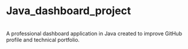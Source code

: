 # Java_dashboard_project
<br>
A professional dashboard application in Java created to improve GitHub profile and technical portfolio.
